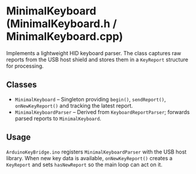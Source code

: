 # MinimalKeyboard (MinimalKeyboard.h / MinimalKeyboard.cpp)

Implements a lightweight HID keyboard parser. The class captures raw reports from the USB host shield and stores them in a `KeyReport` structure for processing.

## Classes

- `MinimalKeyboard` – Singleton providing `begin()`, `sendReport()`, `onNewKeyReport()` and tracking the latest report.
- `MinimalKeyboardParser` – Derived from `KeyboardReportParser`; forwards parsed reports to `MinimalKeyboard`.

## Usage

`ArduinoKeyBridge.ino` registers `MinimalKeyboardParser` with the USB host library. When new key data is available, `onNewKeyReport()` creates a `KeyReport` and sets `hasNewReport` so the main loop can act on it.
